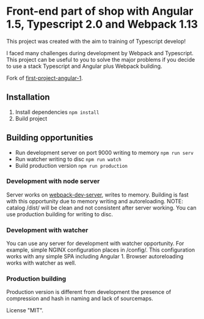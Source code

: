 # Front-end part of shop with Angular 1.5, Typescript 2.0 and Webpack 1.13

This project was created with the aim to training of Typescript develop!

I faced many challenges during development by Webpack and Typescript. This project can be useful to you to solve the major problems if you decide to use a stack Typescript and Angular plus Webpack building.

Fork of [first-project-angular-1](https://github.com/oops-wrong/first-project-angular-1).

## Installation

1. Install dependencies `npm install`
2. Build project

## Building opportunities

* Run development server on port 9000 writing to memory `npm run serv`
* Run watcher writing to disc `npm run watch`
* Build production version `npm run production`

### Development with node server

Server works on [webpack-dev-server](https://webpack.github.io/docs/webpack-dev-server.html), writes to memory.
Building is fast with this opportunity due to memory writing and autoreloading.
NOTE: catalog /dist/ will be clean and not consistent after server working. You can use production building for writing to disc.

### Development with watcher

You can use any server for development with watcher opportunity. For example, simple NGINX configuration places in /config/. This configuration works with any simple SPA including Angular 1.
Browser autoreloading works with watcher as well.

### Production building

Production version is different from development the presence of compression and hash in naming and lack of sourcemaps.

License "MIT".